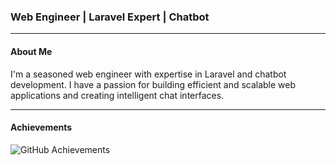 ### Web Engineer | Laravel Expert | Chatbot

---

#### About Me
I'm a seasoned web engineer with expertise in Laravel and chatbot development. I have a passion for building efficient and scalable web applications and creating intelligent chat interfaces.

---

#### Achievements

![GitHub Achievements](https://github-profile-trophy.vercel.app/?username=sgsringo&theme=radical)
